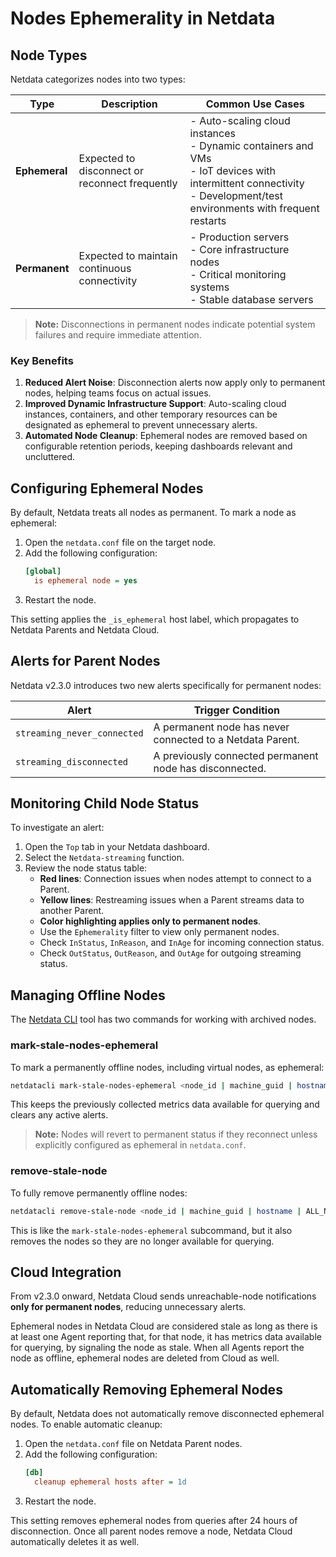 # Nodes Ephemerality in Netdata

## Node Types

Netdata categorizes nodes into two types:

| Type          | Description                                    | Common Use Cases                                                                                                                                                         |
|---------------|------------------------------------------------|--------------------------------------------------------------------------------------------------------------------------------------------------------------------------|
| **Ephemeral** | Expected to disconnect or reconnect frequently | - Auto-scaling cloud instances<br/>- Dynamic containers and VMs<br/>- IoT devices with intermittent connectivity<br/>- Development/test environments with frequent restarts |
| **Permanent** | Expected to maintain continuous connectivity   | - Production servers<br/>- Core infrastructure nodes<br/>- Critical monitoring systems<br/>- Stable database servers                                                        |

> **Note:** Disconnections in permanent nodes indicate potential system failures and require immediate attention.

### Key Benefits

1. **Reduced Alert Noise**: Disconnection alerts now apply only to permanent nodes, helping teams focus on actual issues.
2. **Improved Dynamic Infrastructure Support**: Auto-scaling cloud instances, containers, and other temporary resources can be designated as ephemeral to prevent unnecessary alerts.
3. **Automated Node Cleanup**: Ephemeral nodes are removed based on configurable retention periods, keeping dashboards relevant and uncluttered.

## Configuring Ephemeral Nodes

By default, Netdata treats all nodes as permanent. To mark a node as ephemeral:

1. Open the `netdata.conf` file on the target node.
2. Add the following configuration:
   ```ini
   [global]
     is ephemeral node = yes
   ```
3. Restart the node.

This setting applies the `_is_ephemeral` host label, which propagates to Netdata Parents and Netdata Cloud.

## Alerts for Parent Nodes

Netdata v2.3.0 introduces two new alerts specifically for permanent nodes:

| Alert                       | Trigger Condition                                         |
|-----------------------------|-----------------------------------------------------------|
| `streaming_never_connected` | A permanent node has never connected to a Netdata Parent. |
| `streaming_disconnected`    | A previously connected permanent node has disconnected.   |

## Monitoring Child Node Status

To investigate an alert:

1. Open the `Top` tab in your Netdata dashboard.
2. Select the `Netdata-streaming` function.
3. Review the node status table:
    - **Red lines**: Connection issues when nodes attempt to connect to a Parent.
    - **Yellow lines**: Restreaming issues when a Parent streams data to another Parent.
    - **Color highlighting applies only to permanent nodes**.
    - Use the `Ephemerality` filter to view only permanent nodes.
    - Check `InStatus`, `InReason`, and `InAge` for incoming connection status.
    - Check `OutStatus`, `OutReason`, and `OutAge` for outgoing streaming status.

## Managing Offline Nodes

The [Netdata CLI](/src/cli/README.md) tool has two commands for working with archived nodes.

### mark-stale-nodes-ephemeral

To mark a permanently offline nodes, including virtual nodes, as ephemeral:

```bash
netdatacli mark-stale-nodes-ephemeral <node_id | machine_guid | hostname | ALL_NODES>
```

This keeps the previously collected metrics data available for querying and clears any active alerts.

> **Note:** Nodes will revert to permanent status if they reconnect unless explicitly configured as ephemeral in `netdata.conf`.

### remove-stale-node

To fully remove permanently offline nodes:

```bash
netdatacli remove-stale-node <node_id | machine_guid | hostname | ALL_NODES>
```

This is like the `mark-stale-nodes-ephemeral` subcommand, but it also removes the nodes so they are no longer available for querying.

## Cloud Integration

From v2.3.0 onward, Netdata Cloud sends unreachable-node notifications **only for permanent nodes**, reducing unnecessary alerts.

Ephemeral nodes in Netdata Cloud are considered stale as long as there is at least one Agent reporting that, for that node, it has metrics data available for querying, by signaling the node as stale. When all Agents report the node as offline, ephemeral nodes are deleted from Cloud as well.

## Automatically Removing Ephemeral Nodes

By default, Netdata does not automatically remove disconnected ephemeral nodes. To enable automatic cleanup:

1. Open the `netdata.conf` file on Netdata Parent nodes.
2. Add the following configuration:
   ```ini
   [db]
     cleanup ephemeral hosts after = 1d
   ```
3. Restart the node.

This setting removes ephemeral nodes from queries after 24 hours of disconnection. Once all parent nodes remove a node, Netdata Cloud automatically deletes it as well.
